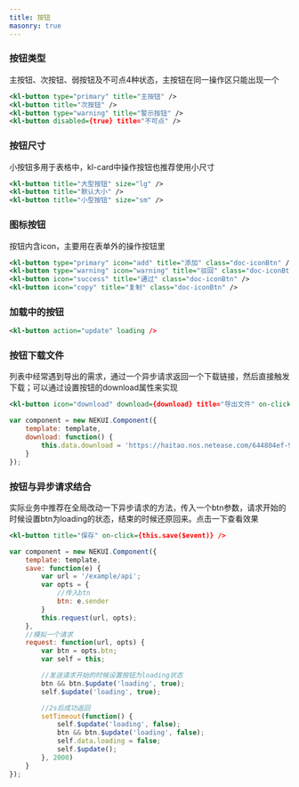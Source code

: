 ```yaml
---
title: 按钮
masonry: true
---
```


<!-- demo_start -->

### 按钮类型
主按钮、次按钮、弱按钮及不可点4种状态，主按钮在同一操作区只能出现一个

<div class="m-example"></div>

```xml
<kl-button type="primary" title="主按钮" />
<kl-button title="次按钮" />
<kl-button type="warning" title="警示按钮" />
<kl-button disabled={true} title="不可点" />
```

<!-- demo_end -->

<!-- demo_start -->
### 按钮尺寸
小按钮多用于表格中，kl-card中操作按钮也推荐使用小尺寸

<div class="m-example"></div>

```xml
<kl-button title="大型按钮" size="lg" />
<kl-button title="默认大小" />
<kl-button title="小型按钮" size="sm" />
```

<!-- demo_end -->

<!-- demo_start -->

### 图标按钮
按钮内含icon，主要用在表单外的操作按钮里

<div class="m-example"></div>
<style>
    .doc-iconBtn {
        margin: 0 5px 5px 0;
    }
</style>

```xml
<kl-button type="primary" icon="add" title="添加" class="doc-iconBtn" />
<kl-button type="warning" icon="warning" title="驳回" class="doc-iconBtn" />
<kl-button icon="success" title="通过" class="doc-iconBtn" />
<kl-button icon="copy" title="复制" class="doc-iconBtn" />
```

<!-- demo_end -->


<!-- demo_start -->

### 加载中的按钮

<div class="m-example"></div>

```xml
<kl-button action="update" loading />
```

<!-- demo_end -->


<!-- demo_start -->

### 按钮下载文件
列表中经常遇到导出的需求，通过一个异步请求返回一个下载链接，然后直接触发下载；可以通过设置按钮的download属性来实现

<div class="m-example"></div>

```xml
<kl-button icon="download" download={download} title="导出文件" on-click={this.download()} />
```

```javascript
var component = new NEKUI.Component({
    template: template,
    download: function() {
        this.data.download = 'https://haitao.nos.netease.com/644804ef-91de-46cb-a663-cb90d9015122.jpg'
    }
});
```

<!-- demo_end -->


<!-- demo_start -->
### 按钮与异步请求结合
实际业务中推荐在全局改动一下异步请求的方法，传入一个btn参数，请求开始的时候设置btn为loading的状态，结束的时候还原回来。点击一下查看效果

<div class="m-example"></div>

```xml
<kl-button title="保存" on-click={this.save($event)} />
```

```javascript
var component = new NEKUI.Component({
    template: template,
    save: function(e) {
        var url = '/example/api';
        var opts = {
            //传入btn
            btn: e.sender
        }
        this.request(url, opts);
    },
    //模拟一个请求
    request: function(url, opts) {
        var btn = opts.btn;
        var self = this;

        //发送请求开始的时候设置按钮为loading状态
        btn && btn.$update('loading', true);
        self.$update('loading', true);

        //2s后成功返回
        setTimeout(function() {
            self.$update('loading', false);
            btn && btn.$update('loading', false);
            self.data.loading = false;
            self.$update();
        }, 2000)
    }
});
```

<!-- demo_end -->
